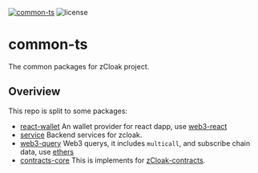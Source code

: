 [![common-ts](https://img.shields.io/badge/zcloak-common--ts-green?style=flat-square)](https://github.com/zCloak-Network/common-ts)
![license](https://img.shields.io/badge/License-Apache%202.0-blue?logo=apache&style=flat-square)

# common-ts

The common packages for zCloak project.

## Overiview

This repo is split to some packages:

- [react-wallet](packages/react-wallet/) An wallet provider for react dapp, use [web3-react](https://github.com/NoahZinsmeister/web3-react)
- [service](packages/service/) Backend services for zcloak.
- [web3-query](packages/web3-query/) Web3 querys, it includes `multicall`, and subscribe chain data, use [ethers](https://github.com/ethers-io/ethers.js/)
- [contracts-core](packages/contracts-core/) This is implements for [zCloak-contracts](https://github.com/zCloak-Network/zCloak-contracts).
